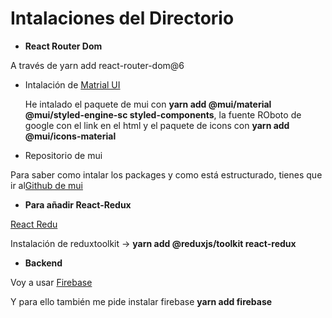 # Intalaciones del Directorio

- **React Router Dom**

A través de yarn add react-router-dom@6

- Intalación de [Matrial UI](https://mui.com/material-ui/getting-started/installation/)

  He intalado el paquete de mui con **yarn add @mui/material @mui/styled-engine-sc styled-components**, la fuente ROboto de google con el link en el html y el paquete de icons con **yarn add @mui/icons-material**

- Repositorio de mui

Para saber como intalar los packages y como está estructurado, tienes que ir al[Github de mui](https://github.com/mui/material-ui/tree/master/examples/material-cra)

- **Para añadir React-Redux**

[React Redu](https://react-redux.js.org)

Instalación de reduxtoolkit -> **yarn add @reduxjs/toolkit react-redux**

- **Backend**

Voy a usar [Firebase](https://firebase.google.com)

Y para ello también me pide instalar firebase **yarn add firebase**
